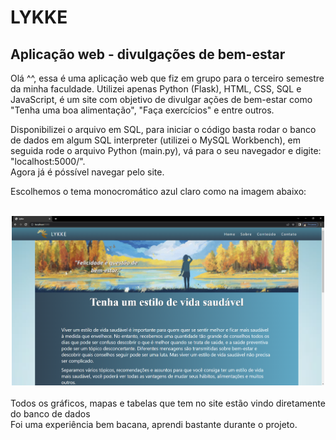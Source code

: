 # LYKKE
## Aplicação web - divulgações de bem-estar

Olá ^^, essa é uma aplicação web que fiz em grupo para o terceiro semestre da minha faculdade.
Utilizei apenas Python (Flask), HTML, CSS, SQL e JavaScript, é um site com objetivo de divulgar ações de bem-estar como "Tenha uma boa alimentação", "Faça exercícios" e entre outros.

Disponibilizei o arquivo em SQL, para iniciar o código basta rodar o banco de dados em algum SQL interpreter (utilizei o MySQL Workbench),
em seguida rode o arquivo Python (main.py), vá para o seu navegador e digite: "localhost:5000/".<br>
Agora já é póssível navegar pelo site.

Escolhemos o tema monocromático azul claro como na imagem abaixo:
<br><br>
<div align='center'>
    <img src='./imagens_readme/home.png' alt='Imagem Home' width='500px' heigth='400px'/>
</div>
<br>
Todos os gráficos, mapas e tabelas que tem no site estão vindo diretamente do banco de dados
<br>
Foi uma experiência bem bacana, aprendi bastante durante o projeto. 